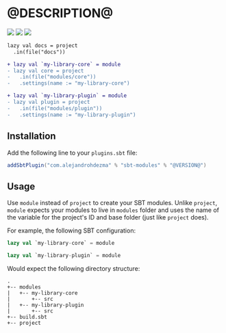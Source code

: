# @DESCRIPTION@

[![][github-action-badge]][github-action] [![][maven-badge]][maven] [![][steward-badge]][steward] 

```diff
lazy val docs = project
  .in(file("docs"))

+ lazy val `my-library-core` = module
- lazy val core = project
-   .in(file("modules/core"))
-   .settings(name := "my-library-core")

+ lazy val `my-library-plugin` = module 
- lazy val plugin = project
-   .in(file("modules/plugin"))
-   .settings(name := "my-library-plugin")
```

## Installation

Add the following line to your `plugins.sbt` file:

```sbt
addSbtPlugin("com.alejandrohdezma" % "sbt-modules" % "@VERSION@")
```

## Usage

Use `module` instead of `project` to create your SBT modules. Unlike `project`, `module` expects your modules to live in `modules` folder and uses the name of the variable for the project's ID and base folder (just like `project` does).

For example, the following SBT configuration:

```scala
lazy val `my-library-core` = module

lazy val `my-library-plugin` = module 
```

Would expect the following directory structure:

```
.
+-- modules
|   +-- my-library-core
|       +-- src
|   +-- my-library-plugin
|       +-- src
+-- build.sbt
+-- project
```

[github-action]: https://github.com/alejandrohdezma/sbt-modules/actions
[github-action-badge]: https://img.shields.io/endpoint.svg?url=https%3A%2F%2Factions-badge.atrox.dev%2Falejandrohdezma%2Fsbt-modules%2Fbadge%3Fref%3Dmaster&style=flat

[maven]: https://search.maven.org/search?q=g:%20com.alejandrohdezma%20AND%20a:sbt-modules
[maven-badge]: https://maven-badges.herokuapp.com/maven-central/com.alejandrohdezma/sbt-modules/badge.svg?kill_cache=1

[steward]: https://scala-steward.org
[steward-badge]: https://img.shields.io/badge/Scala_Steward-helping-brightgreen.svg?style=flat&logo=data:image/png;base64,iVBORw0KGgoAAAANSUhEUgAAAA4AAAAQCAMAAAARSr4IAAAAVFBMVEUAAACHjojlOy5NWlrKzcYRKjGFjIbp293YycuLa3pYY2LSqql4f3pCUFTgSjNodYRmcXUsPD/NTTbjRS+2jomhgnzNc223cGvZS0HaSD0XLjbaSjElhIr+AAAAAXRSTlMAQObYZgAAAHlJREFUCNdNyosOwyAIhWHAQS1Vt7a77/3fcxxdmv0xwmckutAR1nkm4ggbyEcg/wWmlGLDAA3oL50xi6fk5ffZ3E2E3QfZDCcCN2YtbEWZt+Drc6u6rlqv7Uk0LdKqqr5rk2UCRXOk0vmQKGfc94nOJyQjouF9H/wCc9gECEYfONoAAAAASUVORK5CYII=
